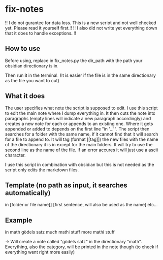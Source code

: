 # fix-notes

!! I do not gurantee for data loss. This is a new script and not well checked yet. Please read it yourself first.!!
!! I also did not write yet everything down that it does to handle exceptions. !! 

## How to use

Before using, replace in fix_notes.py the dir_path with the path your obsidian directionary is in.

Then run it in the terminal. (It is easier if the file is in the same directionary as the file you want to cut)

## What it does

The user specifies what note the script is supposed to edit.
I use this script to edit the main note where I dump everything in.
It then cuts the note into paragraphs (empty lines will indicate a new paragraph accordingly) and creates a new note for each or appends to an existing one.
Where it gets appended or added to depends on the first line "in '...'". The script then searches for a folder with the same name, if it cannot find that it will search for a file to append to.
It will tag (format [[tag]]) the new files with the name of the directionary it is in except for the main folders.
It will try to use the second line as the name of the file. If an error accures it will just use a ascii character.

I use this script in combination with obsidian but this is not needed as the script only edits the markdown files.

## Template (no path as input, it searches automatically)

in [folder or file name]]
[first sentence, will also be used as the name]
etc...


## Example

in math
gödels satz
much mathi stuff
more mathi stuff

-> Will create a note called "gödels satz" in the directionary "math". Everything, also the category, will be printed in the note though (to check if everything went right more easily)
